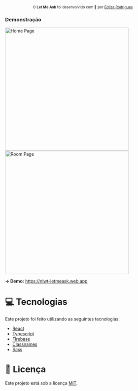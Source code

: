 <div align="center">
  <sub>O <strong>Let Me Ask</strong> foi desenvolvido com 💜 por
    <a href="https://github.com/epannunzio">Edilza Rodrigues</a>
  </sub>
</div>

### Demonstração

<div>
  <img src="https://raw.githubusercontent.com/tavareshenrique/let-me-ask-nlw/main/src/assets/previews/Home.png" alt="Home Page" width="400" />
  <img src="https://raw.githubusercontent.com/tavareshenrique/let-me-ask-nlw/main/src/assets/previews/Room.png" alt="Room Page" width="400" />
</div>

**-> Demo:** <https://nlwt-letmeask.web.app>

# :computer: Tecnologias

Este projeto foi feito utilizando as seguintes tecnologias:

- [React](https://pt-br.reactjs.org/)
- [Typescript](https://www.typescriptlang.org/)
- [Firebase](https://firebase.google.com)
- [Classnames](https://github.com/JedWatson/classnames#readme)
- [Sass](https://sass-lang.com/)

# :closed_book: Licença

Este projeto está sob a licença [MIT](./LICENSE).

